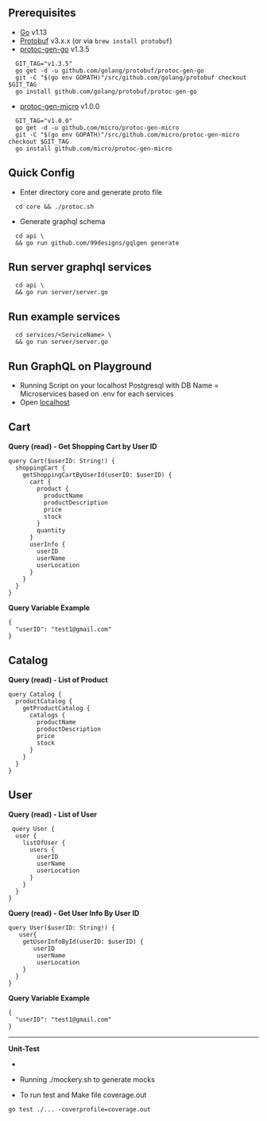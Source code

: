 ## Prerequisites

* [Go](https://golang.org/doc/install) v1.13
* [Protobuf](https://developers.google.com/protocol-buffers/docs/downloads) v3.x.x (or via `brew install protobuf`)
* [protoc-gen-go](https://pkg.go.dev/mod/github.com/golang/protobuf@v1.3.5) v1.3.5
```
  GIT_TAG="v1.3.5"
  go get -d -u github.com/golang/protobuf/protoc-gen-go
  git -C "$(go env GOPATH)"/src/github.com/golang/protobuf checkout $GIT_TAG
  go install github.com/golang/protobuf/protoc-gen-go
```

* [protoc-gen-micro](https://pkg.go.dev/github.com/micro/protoc-gen-micro@v1.0.0) v1.0.0
```
  GIT_TAG="v1.0.0"
  go get -d -u github.com/micro/protoc-gen-micro
  git -C "$(go env GOPATH)"/src/github.com/micro/protoc-gen-micro checkout $GIT_TAG
  go install github.com/micro/protoc-gen-micro
```


## Quick Config

* Enter directory core and generate proto file
```
  cd core && ./protoc.sh
```

* Generate graphql schema
```
  cd api \
  && go run github.com/99designs/gqlgen generate
```

## Run server graphql services
```
  cd api \
  && go run server/server.go
```

## Run example services
```
  cd services/<ServiceName> \
  && go run server/server.go 
```

## Run GraphQL on Playground
- Running Script on your localhost Postgresql with DB Name = Microservices based on .env for each services
- Open [localhost](http://localhost:8080/)


## Cart

**Query (read) - Get Shopping Cart by User ID**

```
query Cart($userID: String!) {
  shoppingCart {
    getShoppingCartByUserId(userID: $userID) {
      cart {
        product {
          productName
          productDescription
          price
          stock
        }
        quantity
      }
      userInfo {
        userID
        userName
        userLocation
      }
    }
  }
}
```
**Query Variable Example**

```
{
  "userID": "test1@gmail.com"
}
```

## Catalog

**Query (read) - List of Product**


```
query Catalog {
  productCatalog {
    getProductCatalog {
      catalogs {
        productName
        productDescription
        price
        stock
      }
    }
  }
}

```

## User

**Query (read) - List of User**


```
 query User {
  user {
    listOfUser {
      users {
        userID
        userName
        userLocation
      }
    }
  }
}

```

**Query (read) - Get User Info By User ID**


```
query User($userID: String!) {
   user{
    getUserInfoById(userID: $userID) {
       userID
        userName
        userLocation
    }
  }
}
```
**Query Variable Example**

```
{
  "userID": "test1@gmail.com"
}
```

****


**Unit-Test**

- 
- Running ./mockery.sh to generate mocks

- To run test and Make file coverage.out
```
go test ./... -coverprofile=coverage.out
```